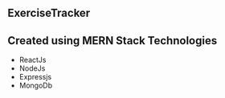 ## ExerciseTracker

## Created using MERN Stack Technologies

- ReactJs
- NodeJs
- Expressjs
- MongoDb


